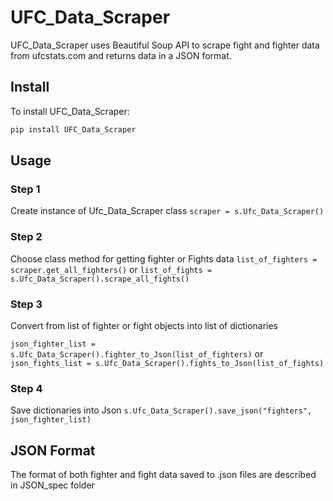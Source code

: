 UFC_Data_Scraper
===============
UFC_Data_Scraper uses Beautiful Soup API to scrape fight and fighter data from ufcstats.com and returns data in a JSON format.


Install
--------
To install UFC_Data_Scraper:
```bash
pip install UFC_Data_Scraper
```


Usage
-----

### Step 1
Create instance of Ufc_Data_Scraper class
`scraper = s.Ufc_Data_Scraper()`
### Step 2
Choose class method for getting fighter or Fights data
`list_of_fighters = scraper.get_all_fighters()`
or
`list_of_fights =  s.Ufc_Data_Scraper().scrape_all_fights()`
### Step 3
Convert from list of fighter or fight objects into list of dictionaries

`json_fighter_list = s.Ufc_Data_Scraper().fighter_to_Json(list_of_fighters)`
 or
`json_fights_list = s.Ufc_Data_Scraper().fights_to_Json(list_of_fights)`

### Step 4
Save dictionaries into Json
`s.Ufc_Data_Scraper().save_json("fighters", json_fighter_list)`

JSON Format
------------
The format of both fighter and fight data saved to .json files are described in JSON_spec folder 
